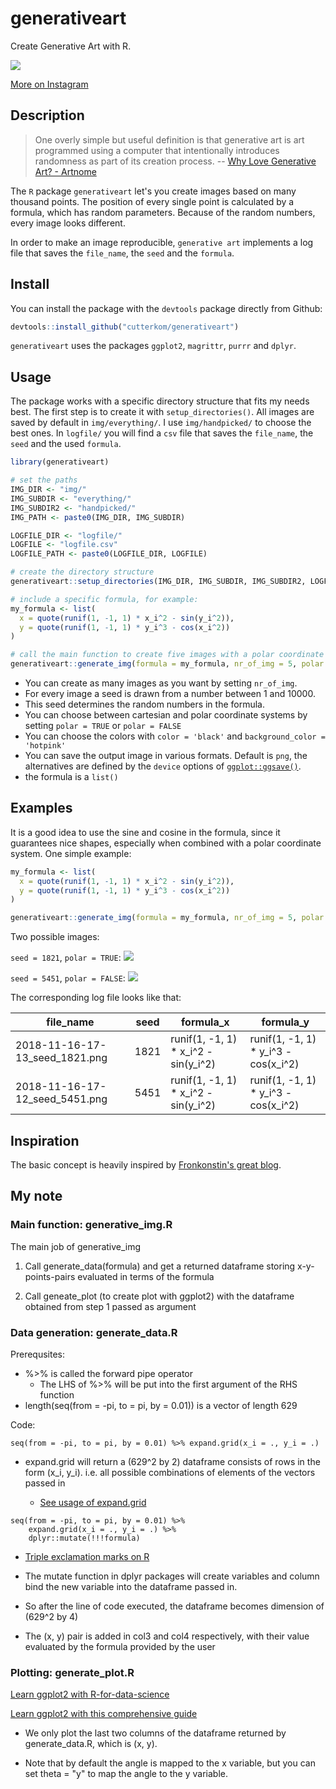 # generativeart

Create Generative Art with R.

![](img/generativeart.png)

[More on Instagram](https://www.instagram.com/cutterkom/)

## Description

> One overly simple but useful definition is that generative art is art programmed using a computer that intentionally introduces randomness as part of its creation process.
-- [Why Love Generative Art? - Artnome](https://www.artnome.com/news/2018/8/8/why-love-generative-art)

The `R` package `generativeart` let's you create images based on many thousand points.
The position of every single point is calculated by a formula, which has random parameters.
Because of the random numbers, every image looks different.

In order to make an image reproducible, `generative art` implements a log file that saves the `file_name`, the `seed` and the `formula`.

## Install

You can install the package with the `devtools` package directly from Github:

```r
devtools::install_github("cutterkom/generativeart")
```

`generativeart` uses the packages `ggplot2`, `magrittr`, `purrr` and `dplyr`.

## Usage

The package works with a specific directory structure that fits my needs best.
The first step is to create it with `setup_directories()`.
All images are saved by default in `img/everything/`. I use `img/handpicked/` to choose the best ones.
In `logfile/` you will find a `csv` file that saves the `file_name`, the `seed` and the used `formula`.

```r
library(generativeart)

# set the paths
IMG_DIR <- "img/"
IMG_SUBDIR <- "everything/"
IMG_SUBDIR2 <- "handpicked/"
IMG_PATH <- paste0(IMG_DIR, IMG_SUBDIR)

LOGFILE_DIR <- "logfile/"
LOGFILE <- "logfile.csv"
LOGFILE_PATH <- paste0(LOGFILE_DIR, LOGFILE)

# create the directory structure
generativeart::setup_directories(IMG_DIR, IMG_SUBDIR, IMG_SUBDIR2, LOGFILE_DIR)

# include a specific formula, for example:
my_formula <- list(
  x = quote(runif(1, -1, 1) * x_i^2 - sin(y_i^2)),
  y = quote(runif(1, -1, 1) * y_i^3 - cos(x_i^2))
)

# call the main function to create five images with a polar coordinate system
generativeart::generate_img(formula = my_formula, nr_of_img = 5, polar = TRUE, filetype = "png", color = "black", background_color = "white")

```

* You can create as many images as you want by setting `nr_of_img`.
* For every image a seed is drawn from a number between 1 and 10000.
* This seed determines the random numbers in the formula.
* You can choose between cartesian and polar coordinate systems by setting `polar = TRUE` or `polar = FALSE`
* You can choose the colors with `color = 'black'` and `background_color = 'hotpink'`
* You can save the output image in various formats.
Default is `png`, the alternatives are defined by the `device` options of [`ggplot::ggsave()`](https://ggplot2.tidyverse.org/reference/ggsave.html).
* the formula is a `list()`

## Examples

It is a good idea to use the sine and cosine in the formula, since it guarantees nice shapes, especially when combined with a polar coordinate system. One simple example:

```r
my_formula <- list(
  x = quote(runif(1, -1, 1) * x_i^2 - sin(y_i^2)),
  y = quote(runif(1, -1, 1) * y_i^3 - cos(x_i^2))
)

generativeart::generate_img(formula = my_formula, nr_of_img = 5, polar = TRUE, color = "black", background_color = "white")

```

Two possible images:

`seed = 1821`, `polar = TRUE`:
![](img/2018-11-16-17-13_seed_1821.png)

`seed = 5451`, `polar = FALSE`:
![](img/2018-11-16-17-12_seed_5451.png)

The corresponding log file looks like that:

| file_name                      | seed | formula_x                            | formula_y                            | 
|--------------------------------|------|--------------------------------------|--------------------------------------| 
| 2018-11-16-17-13_seed_1821.png | 1821 | runif(1, -1, 1) * x_i^2 - sin(y_i^2) | runif(1, -1, 1) * y_i^3 - cos(x_i^2) | 
| 2018-11-16-17-12_seed_5451.png | 5451 | runif(1, -1, 1) * x_i^2 - sin(y_i^2) | runif(1, -1, 1) * y_i^3 - cos(x_i^2) | 


## Inspiration

The basic concept is heavily inspired by [Fronkonstin's great blog](https://fronkonstin.com/).

## My note
### Main function: generative_img.R

The main job of generative_img

1. Call generate_data(formula) and get a returned dataframe storing x-y-points-pairs evaluated in terms of the formula

2. Call geneate_plot (to create plot with ggplot2) with the dataframe obtained from step 1 passed as argument

### Data generation: generate_data.R

Prerequsites:
  - %>% is called the forward pipe operator
    - The LHS of %>% will be put into the first argument of the RHS function
  - length(seq(from = -pi, to = pi, by = 0.01)) is a vector of length 629

Code:
```
seq(from = -pi, to = pi, by = 0.01) %>% expand.grid(x_i = ., y_i = .)
```
  - expand.grid will return a (629^2 by 2) dataframe consists of rows in the form (x_i, y_i). i.e. all possible combinations of elements of the vectors passed in

    - [See usage of expand.grid](https://vimsky.com/zh-tw/examples/usage/create-a-data-frame-of-all-the-combinations-of-vectors-passed-as-argument-in-r-programming-expand-grid-function.html)


```
seq(from = -pi, to = pi, by = 0.01) %>%
    expand.grid(x_i = ., y_i = .) %>%
    dplyr::mutate(!!!formula)
```
- [Triple exclamation marks on R](https://stackoverflow.com/questions/61180201/triple-exclamation-marks-on-r)

- The mutate function in dplyr packages will create variables and column bind the new variable into the dataframe passed in. 
- So after the line of code executed, the dataframe becomes dimension of (629^2 by 4)
- The (x, y) pair is added in col3 and col4 respectively, with their value evaluated by the formula provided by the user

### Plotting: generate_plot.R

[Learn ggplot2 with R-for-data-science](https://r4ds.had.co.nz/data-visualisation.html)

[Learn ggplot2 with this comprehensive guide](https://ggplot2-book.org/coord.html)

- We only plot the last two columns of the dataframe returned by generate_data.R, which is (x, y).

- Note that by default the angle is mapped to the x variable, but you can set theta = "y" to map the angle to the y variable.